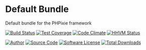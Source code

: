 # Default Bundle
Default bundle for the PHPixie framework

[![Build Status](https://travis-ci.org/PHPixie/Default-Bundle.svg?branch=master)](https://travis-ci.org/PHPixie/Default-Bundle)
[![Test Coverage](https://codeclimate.com/github/PHPixie/Default-Bundle/badges/coverage.svg)](https://codeclimate.com/github/PHPixie/Default-Bundle)
[![Code Climate](https://codeclimate.com/github/PHPixie/Default-Bundle/badges/gpa.svg)](https://codeclimate.com/github/PHPixie/Default-Bundle)
[![HHVM Status](https://img.shields.io/hhvm/phpixie/default-bundle.svg?style=flat-square)](http://hhvm.h4cc.de/package/phpixie/default-bundle)

[![Author](http://img.shields.io/badge/author-@dracony-blue.svg?style=flat-square)](https://twitter.com/dracony)
[![Source Code](http://img.shields.io/badge/source-phpixie/default-bundle-blue.svg?style=flat-square)](https://github.com/phpixie/default-bundle)
[![Software License](https://img.shields.io/badge/license-BSD-brightgreen.svg?style=flat-square)](https://github.com/phpixie/default-bundle/blob/master/LICENSE)
[![Total Downloads](https://img.shields.io/packagist/dt/phpixie/default-bundle.svg?style=flat-square)](https://packagist.org/packages/phpixie/default-bundle)